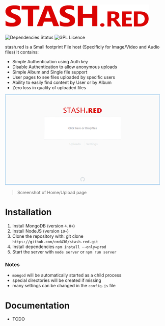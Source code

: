 # ![](./img/logo.png)

![Dependencies Status](https://img.shields.io/david/cmd430/stash.red.svg)
![GPL Licence](https://badges.frapsoft.com/os/gpl/gpl.png?v=103)

stash.red is a Small footprint File host (Specificly for Image/Video and Audio files) It contains:
 - Simple Authentication using Auth key
 - Disable Authentication to allow anonymous uploads
 - Simple Album and Single file support
 - User pages to see files uploaded by specific users
 - Ability to easily find content by User or by Album
 - Zero loss in quality of uploaded files

![](./img/screenshot_index.png) 
> Screenshot of Home/Upload page


Installation
============
1. Install MongoDB (version `4.0+`)
2. Install NodeJS (version `10+`)
3. Clone the repository with: git clone `https://github.com/cmd430/stash.red.git`
4. Install dependencies `npm install --only=prod`
5. Start the server with `node server` or `npm run server`

### **Notes** 
 -  `mongod` will be automatically started as a child process
 - special directories will be created if missing
 - many settings can be changed in the `config.js` file

Documentation
============
 - TODO